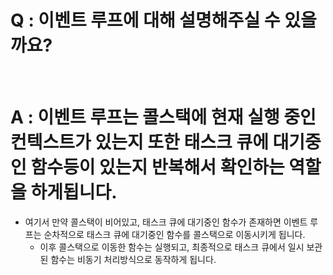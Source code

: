 # Q : 이벤트 루프에 대해 설명해주실 수 있을까요?

<br />

# A : 이벤트 루프는 콜스택에 현재 실행 중인 컨텍스트가 있는지 또한 태스크 큐에 대기중인 함수등이 있는지 반복해서 확인하는 역할을 하게됩니다.

- 여기서 만약 콜스택이 비어있고, 태스크 큐에 대기중인 함수가 존재하면 이벤트 루프는 순차적으로 태스크 큐에 대기중인 함수를 콜스택으로 이동시키게 됩니다.
  - 이후 콜스택으로 이동한 함수는 실행되고, 최종적으로 태스크 큐에서 일시 보관된 함수는 비동기 처리방식으로 동작하게 됩니다.
